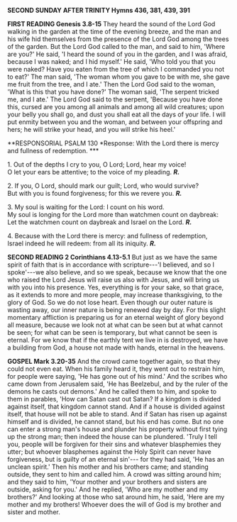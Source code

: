 **SECOND SUNDAY AFTER TRINITY Hymns 436, 381, 439, 391**

**FIRST READING Genesis 3.8-15** They heard the sound of the Lord God
walking in the garden at the time of the evening breeze, and the man and
his wife hid themselves from the presence of the Lord God among the
trees of the garden. But the Lord God called to the man, and said to
him, 'Where are you?' He said, 'I heard the sound of you in the garden,
and I was afraid, because I was naked; and I hid myself.' He said, 'Who
told you that you were naked? Have you eaten from the tree of which I
commanded you not to eat?' The man said, 'The woman whom you gave to be
with me, she gave me fruit from the tree, and I ate.' Then the Lord God
said to the woman, 'What is this that you have done?' The woman said,
'The serpent tricked me, and I ate.' The Lord God said to the serpent,
'Because you have done this, cursed are you among all animals and among
all wild creatures; upon your belly you shall go, and dust you shall eat
all the days of your life. I will put enmity between you and the woman,
and between your offspring and hers; he will strike your head, and you
will strike his heel.'

**RESPONSORIAL PSALM 130 *Response: With the Lord there is mercy and
fullness of redemption. ***

1\. Out of the depths I cry to you, O Lord; Lord, hear my voice!  
O let your ears be attentive; to the voice of my pleading. ***R.***

2\. If you, O Lord, should mark our guilt; Lord, who would survive?  
But with you is found forgiveness; for this we revere you. ***R.***

3\. My soul is waiting for the Lord: I count on his word.  
My soul is longing for the Lord more than watchmen count on daybreak:  
Let the watchmen count on daybreak and Israel on the Lord. ***R.***

4\. Because with the Lord there is mercy: and fullness of redemption,  
Israel indeed he will redeem: from all its iniquity. ***R.***

**SECOND READING 2 Corinthians 4.13-5.1** But just as we have the same
spirit of faith that is in accordance with scripture---'I believed, and
so I spoke'---we also believe, and so we speak, because we know that the
one who raised the Lord Jesus will raise us also with Jesus, and will
bring us with you into his presence. Yes, everything is for your sake,
so that grace, as it extends to more and more people, may increase
thanksgiving, to the glory of God. So we do not lose heart. Even though
our outer nature is wasting away, our inner nature is being renewed day
by day. For this slight momentary affliction is preparing us for an
eternal weight of glory beyond all measure, because we look not at what
can be seen but at what cannot be seen; for what can be seen is
temporary, but what cannot be seen is eternal. For we know that if the
earthly tent we live in is destroyed, we have a building from God, a
house not made with hands, eternal in the heavens.

**GOSPEL Mark 3.20-35** And the crowd came together again, so that they
could not even eat. When his family heard it, they went out to restrain
him, for people were saying, 'He has gone out of his mind.' And the
scribes who came down from Jerusalem said, 'He has Beelzebul, and by the
ruler of the demons he casts out demons.' And he called them to him, and
spoke to them in parables, 'How can Satan cast out Satan? If a kingdom
is divided against itself, that kingdom cannot stand. And if a house is
divided against itself, that house will not be able to stand. And if
Satan has risen up against himself and is divided, he cannot stand, but
his end has come. But no one can enter a strong man's house and plunder
his property without first tying up the strong man; then indeed the
house can be plundered. 'Truly I tell you, people will be forgiven for
their sins and whatever blasphemies they utter; but whoever blasphemes
against the Holy Spirit can never have forgiveness, but is guilty of an
eternal sin'--- for they had said, 'He has an unclean spirit.' Then his
mother and his brothers came; and standing outside, they sent to him and
called him. A crowd was sitting around him; and they said to him, 'Your
mother and your brothers and sisters are outside, asking for you.' And
he replied, 'Who are my mother and my brothers?' And looking at those
who sat around him, he said, 'Here are my mother and my brothers!
Whoever does the will of God is my brother and sister and mother.

